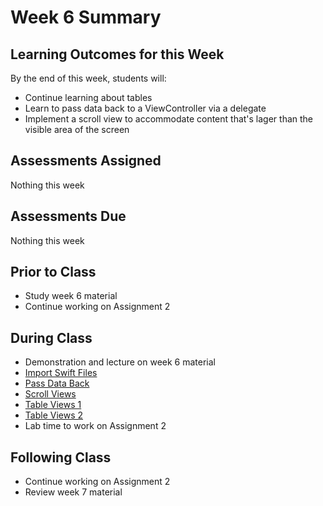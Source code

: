 # Week 6 Summary

## Learning Outcomes for this Week

By the end of this week, students will:

- Continue learning about tables
- Learn to pass data back to a ViewController via a delegate
- Implement a scroll view to accommodate content that's lager than the visible area of the screen

## Assessments Assigned

Nothing this week

## Assessments Due

Nothing this week

## Prior to Class

- Study week 6 material
- Continue working on Assignment 2

## During Class

- Demonstration and lecture on week 6 material
- [Import Swift Files](./import-swift-files.md)
- [Pass Data Back](./pass-data.md)
- [Scroll Views](./scroll-view.md)
- [Table Views 1](./table-wiew-1.md)
- [Table Views 2](./table-wiew-2.md)
- Lab time to work on Assignment 2

## Following Class

- Continue working on Assignment 2
- Review week 7 material
